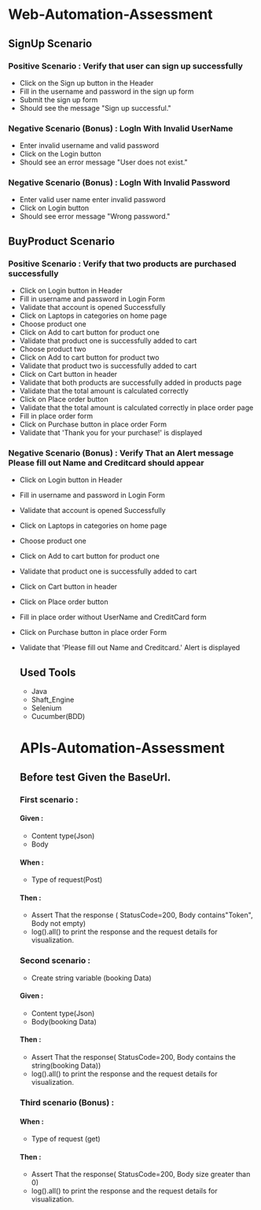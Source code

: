 # Web-Automation-Assessment
## SignUp Scenario
### Positive Scenario : Verify that user can sign up successfully
* Click on the Sign up button in the Header
* Fill in the username and password in the sign up form
* Submit the sign up form
* Should see the message "Sign up successful."

### Negative Scenario (Bonus) : LogIn With Invalid UserName
* Enter invalid username and valid password
* Click on the Login button
* Should see an error message "User does not exist."

### Negative Scenario (Bonus) : LogIn With Invalid Password
* Enter valid user name enter invalid password
* Click on  Login button
* Should see  error message "Wrong password."

## BuyProduct Scenario
### Positive Scenario : Verify that two products are purchased successfully
* Click on Login button in Header
* Fill in username  and password  in Login Form
* Validate that account is opened Successfully
* Click on Laptops in categories on home page
* Choose product one
* Click on Add to cart button for product one
* Validate that product one is successfully added to cart
* Choose product two
* Click on Add to cart button for product two
* Validate that product two is successfully added to cart
* Click on Cart button in header
* Validate that both products are successfully added in products page
* Validate that the total amount is calculated correctly
* Click on Place order button
* Validate that the total amount is calculated correctly in place order page
* Fill in  place order form
* Click on Purchase button in place order Form
* Validate that 'Thank you for your purchase!' is displayed

### Negative Scenario (Bonus) : Verify That an Alert message Please fill out Name and Creditcard should appear
* Click on Login button in Header
* Fill in username  and password  in Login Form
* Validate that account is opened Successfully
* Click on Laptops in categories on home page
* Choose product one
* Click on Add to cart button for product one
* Validate that product one is successfully added to cart
* Click on Cart button in header
* Click on Place order button
* Fill in  place order without UserName and CreditCard form
* Click on Purchase button in place order Form
* Validate that 'Please fill out Name and Creditcard.' Alert is displayed


  ## Used Tools
  * Java 
  * Shaft_Engine
  * Selenium
  * Cucumber(BDD)


  # APIs-Automation-Assessment
  ## Before test Given the BaseUrl.
  ### First scenario :
  #### Given :
  * Content type(Json)
  * Body
  #### When :
  * Type of request(Post)
  #### Then :
  * Assert That the response ( StatusCode=200, Body contains"Token", Body not empty)
  * log().all() to print the response and the request details for visualization.
 
  ### Second scenario :
   * Create string variable (booking Data)
  #### Given :
  * Content type(Json)
  * Body(booking Data)
  #### Then :
  * Assert That the response( StatusCode=200, Body contains the string(booking Data))
  * log().all() to print the response and the request details for visualization.

  ### Third scenario (Bonus) :
  #### When :
  * Type of request (get)
  #### Then :
  * Assert That the response( StatusCode=200, Body size greater than 0)
  * log().all() to print the response and the request details for visualization.

  

    

  

    
